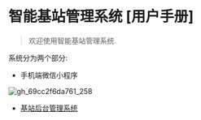 # 智能基站管理系统 [用户手册]

>  欢迎使用智能基站管理系统.

系统分为两个部分:

- 手机端微信小程序

![gh_69cc2f6da761_258](https://tva1.sinaimg.cn/large/006y8mN6ly1g927uyvw95j3076076gmk.jpg)

- [基站后台管理系统](https://api.xinyilin10.com)

